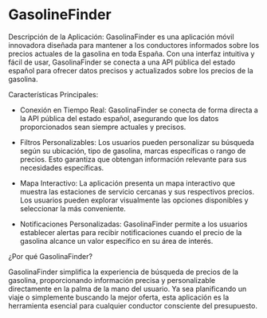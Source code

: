 # GasolineFinder
Descripción de la Aplicación: GasolinaFinder es una aplicación móvil innovadora diseñada para mantener a los conductores informados sobre los precios actuales de la gasolina en toda España. Con una interfaz intuitiva y fácil de usar, GasolinaFinder se conecta a una API pública del estado español para ofrecer datos precisos y actualizados sobre los precios de la gasolina.

Características Principales:

- Conexión en Tiempo Real: GasolinaFinder se conecta de forma directa a la API pública del estado español, asegurando que los datos proporcionados sean siempre actuales y precisos.

- Filtros Personalizables: Los usuarios pueden personalizar su búsqueda según su ubicación, tipo de gasolina, marcas específicas o rango de precios. Esto garantiza que obtengan información relevante para sus necesidades específicas.

- Mapa Interactivo: La aplicación presenta un mapa interactivo que muestra las estaciones de servicio cercanas y sus respectivos precios. Los usuarios pueden explorar visualmente las opciones disponibles y seleccionar la más conveniente.

- Notificaciones Personalizadas: GasolinaFinder permite a los usuarios establecer alertas para recibir notificaciones cuando el precio de la gasolina alcance un valor específico en su área de interés.

¿Por qué GasolinaFinder?

GasolinaFinder simplifica la experiencia de búsqueda de precios de la gasolina, proporcionando información precisa y personalizable directamente en la palma de la mano del usuario. Ya sea planificando un viaje o simplemente buscando la mejor oferta, esta aplicación es la herramienta esencial para cualquier conductor consciente del presupuesto.
